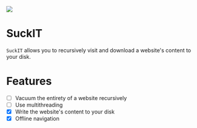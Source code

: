 ![](https://github.com/Skallwar/suckit/workflows/SuckIT%20Unit%20Tests%20CI/badge.svg)

# SuckIT

`SuckIT` allows you to recursively visit and download a website's content to
your disk.

# Features

* [ ] Vacuum the entirety of a website recursively
* [ ] Use multithreading
* [x] Write the website's content to your disk
* [x] Offline navigation
